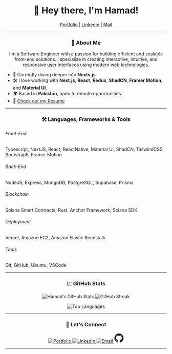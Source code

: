 <h1 align="center"> 👋 Hey there, I'm Hamad! </h1>

<p align="center">
   <a href="https://hamad-portfolio.vercel.app/" target="_blank">
      Portfolio
   </a>
    |
   <a href="https://www.linkedin.com/in/hamadullah16/" target="_blank">
     Linkedin
   </a>
    |
   <a href="mailto:hamadullah16@gmail.com">
      Mail
   </a>
</p>

---

<h3 align="center">🚀 About Me</h3>
<p align="center">I'm a Software Engineer with a passion for building efficient and scalable front-end solutions. I specialize in creating interactive, intuitive, and responsive user interfaces using modern web technologies.</p>

- 🌱 Currently diving deeper into **Nexts.js**.
- 🛠️ I love working with  **Next.js**, **React**, **Redux**, **ShadCN**, **Framer Motion**, and **Material UI**.
- 🌍 Based in **Pakistan**, open to remote opportunities.
- 📄 [Check out my Resume](https://drive.google.com/drive/folders/1qfen1IlVD3V-dI6xLf25zWJ8G16kPIeh?usp=sharing)

---

<h3 align="center">🛠️ Languages, Frameworks & Tools</h3>

<h6 align="start">Front-End</h6>
<p>Typescript, NextJS, React, ReactNative, Material UI, ShadCN, TailwindCSS, Bootstrap5, Framer Motion</p>

<h6 align="start">Back-End</h6>
<p>NodeJS, Express, MongoDB, PostgreSQL, Supabase, Prisma</p>

<h6 align="start">Blockchain</h6>
<p>Solana Smart Contracts, Rust, Anchor Framework, Solana SDK</p>

<h6 align="start">Deployment</h6>
<p>Vercel, Amazon EC2, Amazon Elastic Beanstalk</p>

<h6 align="start">Tools</h6>
<p>Git, GitHub, Ubuntu, VSCode</p>

---

<h3 align="center">📈 GitHub Stats</h3>
<p align="center">
  <img src="https://github-readme-stats.vercel.app/api?username=HamadUllah16&show_icons=true&theme=radical" alt="Hamad's GitHub Stats" width="45%"/>
  <img src="https://github-readme-streak-stats.herokuapp.com/?user=HamadUllah16&theme=radical" alt="GitHub Streak" width="45%"/>
</p>
<p align="center">
   <img src="https://github-readme-stats.vercel.app/api/top-langs/?username=HamadUllah16&layout=compact&theme=radical" alt="Top Languages" width="45%"/>
</p>


---

<h3 align="center">💬 Let's Connect</h3>

<p align="center">
   <a href="https://hamad-portfolio.vercel.app/" target="_blank">
      <img src="https://i.imgur.com/PY46yqx.png" alt="Portfolio" width="30" height="30">
   </a>
   <a href="https://www.linkedin.com/in/hamadullah16/" target="_blank">
      <img src="https://cdn-icons-png.flaticon.com/256/174/174857.png" alt="LinkedIn" width="30" height="30">
   </a>
   <a href="mailto:hamadullah16@gmail.com">
      <img src="https://upload.wikimedia.org/wikipedia/commons/thumb/7/7e/Gmail_icon_%282020%29.svg/2560px-Gmail_icon_%282020%29.svg.png" alt="Email" width="30" height="30">
   </a>
   <a href="https://github.com/HamadUllah16" target="_blank">
      <img src="https://raw.githubusercontent.com/devicons/devicon/master/icons/github/github-original.svg" alt="GitHub" width="30" height="30">
   </a>
</p>

---
